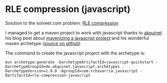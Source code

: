 RLE compression (javascript)
============================

Solution to the solveet.com problem: [RLE compression](http://www.solveet.com/exercises/Compresion-RLE/35)

I managed to get a maven project to work with javascript thanks to [akquinet](http://blog.akquinet.de)
his blog post about [mavenizing a javascript project](http://blog.akquinet.de/2011/02/11/mavenizing-javascript-projects/)
and his wonderful maven archetype ([source on github](https://github.com/akquinet/javascript-archetypes))

The command to create the javascript project with the archetype is:

`mvn archetype:generate -DarchetypeArtifactId=javascript-quickstart -DarchetypeGroupId=de.akquinet.javascript.archetypes -DarchetypeVersion=1.0.0 -DgroupId=com.rchavarria.javascript -DartifactId=rle-compression-javascript`

